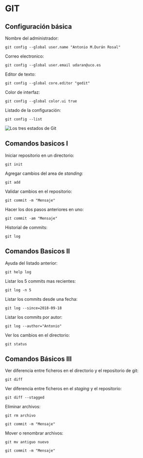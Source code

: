 # GIT
## Configuración básica
Nombre del administrador:

`git config --global user.name "Antonio M.Durán Rosal"`

Correo electronico:

`git config --global user.email udaran@uco.es`

Editor de texto:

`git config --global core.editor "gedit"`

Color de interfaz:

`git config --global color.ui true`

Listado de la configuración:

`git config --list`

![Los tres estados de Git](http://1.bp.blogspot.com/-0ESPAhDYGQ4/ThMfRvj9FGI/AAAAAAAAAMM/Gifzuv9wwEA/s1600/git%2Blocal%2Boperations.jpg)

## Comandos basicos I

Iniciar repositorio en un directorio:

`git init`

Agregar cambios del area de *standing*:

`git add`

Validar cambios en el repositorio:

`git commit -m "Mensaje"`

Hacer los dos pasos anteriores en uno:

`git commit -am "Mensaje"`

Historial de commits:

`git log`

## Comandos Basicos II

Ayuda del listado anterior:

`git help log`

Listar los 5 commits mas recientes:

`git log -n 5`

Listar los commits desde una fecha:

`git log --since=2018-09-18`

Listar los commits por autor:

`git log --author="Antonio"`

Ver los cambios en el directorio:

`git status`

## Comandos Básicos III

Ver diferencia  entre ficheros en el directorio y el repositorio de git:

`git diff`

Ver diferencia entre ficheros en el *staging* y el repositorio:

`git diff --stagged`

Eliminar archivos:

`git rm archivo`

`git commit -m "Mensaje"`

Mover o renombrar archivos:

`git mv antiguo nuevo`

`git commit -m "Mensaje"`
